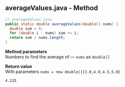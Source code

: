 ## averageValues.java - Method

```java
// averageValues.java
public static double averageValues(double[] nums) {
  double sum = 0;
  for (double i : nums) sum += i;
  return sum / nums.length;
}
```

**Method parameters**
<br>Numbers to find the average of &mdash; `nums` as `double[]`

**Return value**
<br>With parameters `nums = new double[]{3.0,4.0,4.5,5.0}`
```
4.125
```
